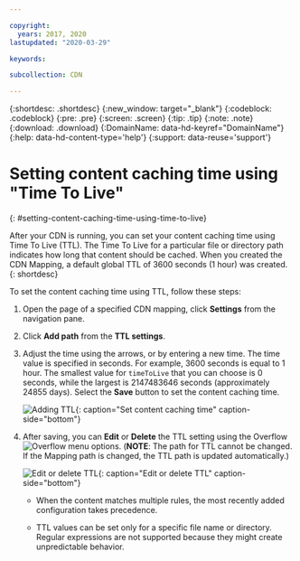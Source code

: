 ```yaml
---

copyright:
  years: 2017, 2020
lastupdated: "2020-03-29"

keywords:

subcollection: CDN

---
```


{:shortdesc: .shortdesc}
{:new_window: target="_blank"}
{:codeblock: .codeblock}
{:pre: .pre}
{:screen: .screen}
{:tip: .tip}
{:note: .note}
{:download: .download}
{:DomainName: data-hd-keyref="DomainName"}
{:help: data-hd-content-type='help'}
{:support: data-reuse='support'}

# Setting content caching time using "Time To Live"
{: #setting-content-caching-time-using-time-to-live}

After your CDN is running, you can set your content caching time using Time To Live (TTL). The Time To Live for a particular file or directory path indicates how long that content should be cached. When you created the CDN Mapping, a default global TTL of 3600 seconds (1 hour) was created.
{: shortdesc}

To set the content caching time using TTL, follow these steps:

1. Open the page of a specified CDN mapping, click **Settings** from the navigation pane.
2. Click **Add path** from the **TTL settings**.
3. Adjust the time using the arrows, or by entering a new time. The time value is specified in seconds. For example, 3600 seconds is equal to 1 hour. The smallest value for `timeToLive` that you can choose is 0 seconds, while the largest is 2147483646 seconds (approximately 24855 days). Select the **Save** button to set the content caching time.

   ![Adding TTL](images/adding-path.png){: caption="Set content caching time" caption-side="bottom"}

4. After saving, you can **Edit** or **Delete** the TTL setting using the Overflow ![Overflow menu](images/overflow.png) options. (**NOTE**: The path for TTL cannot be changed. If the Mapping path is changed, the TTL path is updated automatically.)

   ![Edit or delete TTL](images/edit-delete-ttl-setting.png){: caption="Edit or delete TTL" caption-side="bottom"}

   * When the content matches multiple rules, the most recently added configuration takes precedence.

   * TTL values can be set only for a specific file name or directory. Regular expressions are not supported because they might create unpredictable behavior.
